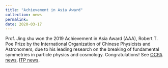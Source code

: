 ```yaml
---
title: "Achievement in Asia Award"
collection: news
permalink: 
date: 2020-03-17
---
```


 Prof. Jing shu won the 2019 Achievement in Asia Award (AAA), Robert T. Poe Prize by the International Organization of Chinese Physicists and Astronomers, due to his leading research on the breaking of fundamental symmetries in particle physics and cosmology. Congratulations! See [OCPA news](https://ocpaweb.org/home/tag/announcements/2019-ocpa-award-selection-report), [ITP news](http://www.itp.cas.cn/xw/zhxw/202004/t20200414_5539537.html).


